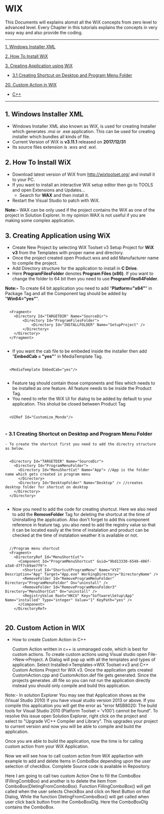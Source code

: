 # WIX
This Documents will explains alomst all the WiX concepts from zero level to advanced level. Every Chapter in this tutorials explains the concepts in very easy way and also provide the coding.

-------------------------------------------------------------------------------------------------------------------------------
[1. Windows Installer XML](#1-windows-installer-xml)

[2. How To Install WiX](#2-how-to-install-wix)

[3. Creating Application using WiX](#3-creating-application-using-wix)

  - [3.1 Creating Shortcut on Desktop and Program Menu Folder](#3.1-creating-shortcut-on-desktop-and-program-menu-folder)

[20. Custom Action in WIX](#20-custom-action-in-wix)
* [C++](#c++)

--------------------------------------------------------------------------------------------------------------------------------

<!-- toc -->
## 1. Windows Installer XML ##
  - Windows Installer XML also known as WiX, is used for creating Installer which generates .msi or .exe application. This can be used for creating installer which bundles all kinds of file.
  - Current Version of WiX  is **v3.11.1** released on **2017/12/31**
  - Its source files extension is .wxs and .wxl.
## 2. How To Install WiX ##
  - Download latest version of WiX from http://wixtoolset.org/ and install it to your PC. 
  - If you want to install an interactive WiX setup editor then go to TOOLS and open Extensions and Updates...
    * Search for **WAX** and then install it.
  - Restart the Visual Studio to patch with WiX.
  
  **Note:-** WAX can be only used if the project contains the WiX as one of the project in Solution Explorer. In my opinion WAX is not useful if you are making some complex application.
## 3. Creating Application using WiX ##
  - Create New Project by selecting WiX Toolset v3 Setup Project for **WiX v3** from the Templates with proper name and directory.
  - Once the project created open Product.wxs and add Manufacturer name to compile the project.
  - Add Directory structure for the application to install in **C Drive**.
  - Here **ProgramFilesFolder** denotes **Program Files (x86)**. If you want to change the folder to 64 bit then you need to use **ProgramFiles64Folder**. 
  
  **Note:-** To create 64 bit application you need to add "**Platform="x64"**" in Package Tag and all the Component tag should be added by "**Win64="yes"**".
  <pre><code>
  &lt;Fragment&gt;
	&lt;Directory Id="TARGETDIR" Name="SourceDir"&gt;
		&lt;Directory Id="ProgramFilesFolder"&gt;
			&lt;Directory Id="INSTALLFOLDER" Name="SetupProject" /&gt;
		&lt;/Directory&gt;
	&lt;/Directory&gt;
  &lt;/Fragment&gt;
  </code></pre>
  - If you want the cab file to be embeded inside the installer then add "**EmbedCab = "yes"**" in MediaTemplate Tag.
  <pre><code>
  &lt;MediaTemplate EmbedCab="yes"/&gt;
  </code></pre>
  - Feature tag should contain those components and files which needs to be installed as one feature. All feature needs to be inside the Product Tag.
  - You need to refer the WiX UI for dialog to be added by default to your application. This sholud be closed between Product Tag
  <pre><code>
  &lt;UIRef Id="Customize_Mondo"/&gt;
  </code></pre>
### - 3.1 Creating Shortcut on Desktop and Program Menu Folder ###
    - To create the shortcut first you need to add the directry structure as below.
  <pre><code>
  &lt;Directory Id="TARGETDIR" Name="SourceDir"&gt;
    &lt;Directory Id="ProgramMenuFolder"&gt;
      &lt;Directory Id="MenuShortCut" Name="App"&gt; //App is the folder name which gets created in program menu 
      &lt;/Directory&gt;
      &lt;Directory Id="DesktopFolder" Name="Desktop" /&gt; //creates desktop folder for shortcut on desktop
    &lt;/Directory&gt;
  &lt;/Directory&gt;
  </code></pre>
   - Now you need to add the code for creating shortcut. Here we also need to add the **RemoveFolder** Tag for deleting the shortcut at the time of Uninstalling the application. Also don't forget to add this component reference in feature tag.
  you also need to add the registry value so that it can be located easily at the time of instalation and product can be checked at the time of instalation weather it is available or not.
  <pre><code>
  //Program menu shortcut
  &lt;Fragment&gt;
    &lt;DirectoryRef Id="MenuShortCut"&gt;
      &lt;Component Id="ProgramMenuShortcut" Guid="9bd13330-6540-406f-a3a8-d7f7c69ae7f9"&gt;
        &lt;Shortcut Id="ShortcutProgramMenu" Name="XYZ" Description="App" Target="App.exe" WorkingDirectory="DirectoryName" /&gt;
        &lt;RemoveFolder Id="RemoveProgramMenuFolder" Directory="ProgramMenuFolder" On="uninstall" /&gt;
        &lt;RemoveFolder Id="RemoveProgramMenuFolder3" Directory="MenuShortCut" On="uninstall" /&gt;
        &lt;RegistryValue Root="HKCU" Key="Software\Setup\App" Name="installed" Type="integer" Value="1" KeyPath="yes" /&gt;
      &lt/Component&gt;
    &lt/DirectoryRef&gt;
    </code></pre>

  
  
  
  
## 20. Custom Action in WIX ##
* How to create Custom Action in C++ 

  Custom Action written in c++ is unmanaged code, which is best for custom actions. To create custom actions using Visual studio open File->New->Project. A Dialog will pop up with all the templates and types of application. Select Installed->Templates->WIX Toolset->v3 and C++ Custom Actions Project for WiX v3.
  Once the application gets created CustomAction.cpp and CustomAction.def file gets generated. Since the projects generates .dll file so you can not run the application directly instead you should only compile and build this application.

Note:- In solution Explorer You may see that Application shows as the (Visual Studio 2010) If you have visual studio version 2013 or above. If you compile this application you will get the error as "error MSB8020: The build tools for Visual Studio 2010 (Platform Toolset = 'v100') cannot be found". To resolve this issue open Solution Explorer, right click on the project and select to "Upgrade VC++ Compiler and Library". This upgrades your project to current version and now you will be able to compile and build the application.

Once you are able to build the application, now the time is for calling custom action from your WiX Application.

Now we will see how to call custom action from WiX appliaction with example to add and delete Items in ComboBox depending upon the user selection of checkBox. Complete Source code is available in Repository.

Here I am going to call two custom Action One to fill the ComboBox (FillingCombBox) and another is to delete the item from ComboBox(DletingFromComboBox). Function FillingComboBox() will get called when the user selects CheckBox and click on Next Button on that Dialog, While the function DletingFromComboBox() will get called when user click back button from the ComboBoxDlg. Here the ComboBoxDlg contains the ComboBox. 
